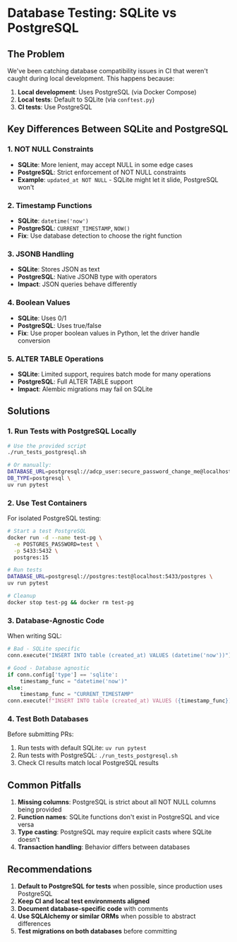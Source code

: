 # Database Testing: SQLite vs PostgreSQL

## The Problem

We've been catching database compatibility issues in CI that weren't caught during local development. This happens because:

1. **Local development**: Uses PostgreSQL (via Docker Compose)
2. **Local tests**: Default to SQLite (via `conftest.py`)
3. **CI tests**: Use PostgreSQL

## Key Differences Between SQLite and PostgreSQL

### 1. NOT NULL Constraints
- **SQLite**: More lenient, may accept NULL in some edge cases
- **PostgreSQL**: Strict enforcement of NOT NULL constraints
- **Example**: `updated_at NOT NULL` - SQLite might let it slide, PostgreSQL won't

### 2. Timestamp Functions
- **SQLite**: `datetime('now')`
- **PostgreSQL**: `CURRENT_TIMESTAMP`, `NOW()`
- **Fix**: Use database detection to choose the right function

### 3. JSONB Handling
- **SQLite**: Stores JSON as text
- **PostgreSQL**: Native JSONB type with operators
- **Impact**: JSON queries behave differently

### 4. Boolean Values
- **SQLite**: Uses 0/1
- **PostgreSQL**: Uses true/false
- **Fix**: Use proper boolean values in Python, let the driver handle conversion

### 5. ALTER TABLE Operations
- **SQLite**: Limited support, requires batch mode for many operations
- **PostgreSQL**: Full ALTER TABLE support
- **Impact**: Alembic migrations may fail on SQLite

## Solutions

### 1. Run Tests with PostgreSQL Locally

```bash
# Use the provided script
./run_tests_postgresql.sh

# Or manually:
DATABASE_URL=postgresql://adcp_user:secure_password_change_me@localhost:5521/adcp \
DB_TYPE=postgresql \
uv run pytest
```

### 2. Use Test Containers

For isolated PostgreSQL testing:

```bash
# Start a test PostgreSQL
docker run -d --name test-pg \
  -e POSTGRES_PASSWORD=test \
  -p 5433:5432 \
  postgres:15

# Run tests
DATABASE_URL=postgresql://postgres:test@localhost:5433/postgres \
uv run pytest

# Cleanup
docker stop test-pg && docker rm test-pg
```

### 3. Database-Agnostic Code

When writing SQL:

```python
# Bad - SQLite specific
conn.execute("INSERT INTO table (created_at) VALUES (datetime('now'))")

# Good - Database agnostic
if conn.config['type'] == 'sqlite':
    timestamp_func = "datetime('now')"
else:
    timestamp_func = "CURRENT_TIMESTAMP"
conn.execute(f"INSERT INTO table (created_at) VALUES ({timestamp_func})")
```

### 4. Test Both Databases

Before submitting PRs:

1. Run tests with default SQLite: `uv run pytest`
2. Run tests with PostgreSQL: `./run_tests_postgresql.sh`
3. Check CI results match local PostgreSQL results

## Common Pitfalls

1. **Missing columns**: PostgreSQL is strict about all NOT NULL columns being provided
2. **Function names**: SQLite functions don't exist in PostgreSQL and vice versa
3. **Type casting**: PostgreSQL may require explicit casts where SQLite doesn't
4. **Transaction handling**: Behavior differs between databases

## Recommendations

1. **Default to PostgreSQL for tests** when possible, since production uses PostgreSQL
2. **Keep CI and local test environments aligned**
3. **Document database-specific code** with comments
4. **Use SQLAlchemy or similar ORMs** when possible to abstract differences
5. **Test migrations on both databases** before committing
